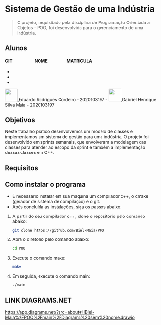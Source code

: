 # Sistema de Gestão de uma Indústria
> O projeto, requisitado pela disciplina de Programação Orientada a Objetos - POO, foi desenvolvido para o gerenciamento de uma indústria.

## Alunos
#### GIT &ensp;&ensp;&ensp;&ensp;&ensp; &ensp;  &ensp; &ensp;     NOME &ensp;&ensp;&ensp; &ensp;&ensp;&ensp; &ensp;     MATRÍCULA
-
-
- <a href="https://github.com/eduardorc14">
<img src="https://avatars.githubusercontent.com/u/74201194?v=4" height="40" width="40">
</a>
Eduardo Rodrigues Cordeiro - 2020103197
- <a href="https://github.com/Biel-Maia">
<img src="https://avatars.githubusercontent.com/u/102741330?v=4.png" height="40" width="40">
</a>
Gabriel Henrique Silva Maia - 2020103197

## Objetivos
   Neste trabalho prático desenvolvemos um modelo de classes e
implementamos um sistema de gestão para uma indústria. O projeto
foi desenvolvido em sprints semanais, que envolveram a modelagem das
classes para atender ao escopo da sprint e também a implementação
dessas classes em C++. 

## Requisitos

## Como instalar o programa
- É necessário instalar em sua máquina um compilador c++, o cmake (gerador de sistema de compilação) e o git.
- Após concluída as instalações, siga os passos abaixo:

1. A partir do seu compilador c++, clone o repositório pelo comando abaixo:
   ```sh
   git clone https://github.com/Biel-Maia/POO
   ```
2. Abra o diretório pelo comando abaixo:
    ```sh
    cd POO
    ```
3. Execute o comando make:
    ```sh
    make
    ```
4. Em seguida, execute o comando main:
    ```sh
    ./main
    ```



































## LINK DIAGRAMS.NET
https://app.diagrams.net/?src=about#HBiel-Maia%2FPOO%2Fmain%2FDiagrama%20sem%20nome.drawio
